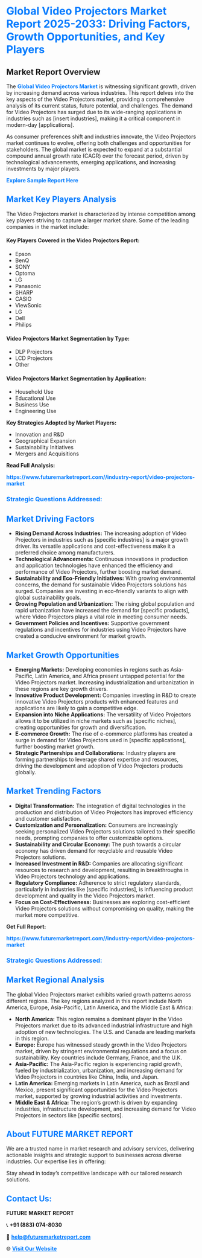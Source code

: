 <h1 style="color: #007BFF;">Global Video Projectors Market Report 2025-2033: Driving Factors, Growth Opportunities, and Key Players</h1>

<section id="overview">
<h2>Market Report Overview</h2>
<p>The <a href="https://www.futuremarketreport.com//industry-report/video-projectors-market" style="color: #007BFF; text-decoration: none;"><strong>Global Video Projectors Market</strong></a> is witnessing significant growth, driven by increasing demand across various industries. This report delves into the key aspects of the Video Projectors market, providing a comprehensive analysis of its current status, future potential, and challenges. The demand for Video Projectors has surged due to its wide-ranging applications in industries such as [insert industries], making it a critical component in modern-day [applications].</p>
<p>As consumer preferences shift and industries innovate, the Video Projectors market continues to evolve, offering both challenges and opportunities for stakeholders. The global market is expected to expand at a substantial compound annual growth rate (CAGR) over the forecast period, driven by technological advancements, emerging applications, and increasing investments by major players.</p>
</section>

<section id="overview">
<p><a href="https://www.futuremarketreport.com//request-sample/reportId=88431" style="color: #007BFF; text-decoration: none;"><strong>Explore Sample Report Here</strong></a></p>
</section>

<section id="key-players">
<h2 style="color: #007BFF;">Market Key Players Analysis</h2>
<p>The Video Projectors market is characterized by intense competition among key players striving to capture a larger market share. Some of the leading companies in the market include:</p>
<h4>Key Players Covered in the Video Projectors Report:</h4>
<ul><li>Epson</li><li>BenQ</li><li>SONY</li><li>Optoma</li><li>LG</li><li>Panasonic</li><li>SHARP</li><li>CASIO</li><li>ViewSonic</li><li>LG</li><li>Dell</li><li>Philips</li></ul>
<h4>Video Projectors Market Segmentation by Type:</h4>
<ul><li>DLP Projectors</li><li>LCD Projectors</li><li>Other</li></ul>

<h4>Video Projectors Market Segmentation by Application:</h4>
<ul><li>Household Use</li><li>Educational Use</li><li>Business Use</li><li>Engineering Use</li></ul>
<p><strong>Key Strategies Adopted by Market Players:</strong></p>
<ul>
<li>Innovation and R&D</li>
<li>Geographical Expansion</li>
<li>Sustainability Initiatives</li>
<li>Mergers and Acquisitions</li>
</ul>
</section>

<section>
<p><strong>Read Full Analysis: </strong></p><a href="https://www.futuremarketreport.com//industry-report/video-projectors-market" style="color: #007BFF; text-decoration: none;"><strong>https://www.futuremarketreport.com//industry-report/video-projectors-market</strong></a>
<h3 style="color: #007BFF;">Strategic Questions Addressed:</h3>
</section>

<section id="driving-factors">
<h2 style="color: #007BFF;">Market Driving Factors</h2>
<ul>
<li><strong>Rising Demand Across Industries:</strong> The increasing adoption of Video Projectors in industries such as [specific industries] is a major growth driver. Its versatile applications and cost-effectiveness make it a preferred choice among manufacturers.</li>
<li><strong>Technological Advancements:</strong> Continuous innovations in production and application technologies have enhanced the efficiency and performance of Video Projectors, further boosting market demand.</li>
<li><strong>Sustainability and Eco-Friendly Initiatives:</strong> With growing environmental concerns, the demand for sustainable Video Projectors solutions has surged. Companies are investing in eco-friendly variants to align with global sustainability goals.</li>
<li><strong>Growing Population and Urbanization:</strong> The rising global population and rapid urbanization have increased the demand for [specific products], where Video Projectors plays a vital role in meeting consumer needs.</li>
<li><strong>Government Policies and Incentives:</strong> Supportive government regulations and incentives for industries using Video Projectors have created a conducive environment for market growth.</li>
</ul>
</section>

<section id="growth-opportunities">
<h2 style="color: #007BFF;">Market Growth Opportunities</h2>
<ul>
<li><strong>Emerging Markets:</strong> Developing economies in regions such as Asia-Pacific, Latin America, and Africa present untapped potential for the Video Projectors market. Increasing industrialization and urbanization in these regions are key growth drivers.</li>
<li><strong>Innovative Product Development:</strong> Companies investing in R&D to create innovative Video Projectors products with enhanced features and applications are likely to gain a competitive edge.</li>
<li><strong>Expansion into Niche Applications:</strong> The versatility of Video Projectors allows it to be utilized in niche markets such as [specific niches], creating opportunities for growth and diversification.</li>
<li><strong>E-commerce Growth:</strong> The rise of e-commerce platforms has created a surge in demand for Video Projectors used in [specific applications], further boosting market growth.</li>
<li><strong>Strategic Partnerships and Collaborations:</strong> Industry players are forming partnerships to leverage shared expertise and resources, driving the development and adoption of Video Projectors products globally.</li>
</ul>
</section>

<section id="trending-factors">
<h2 style="color: #007BFF;">Market Trending Factors</h2>
<ul>
<li><strong>Digital Transformation:</strong> The integration of digital technologies in the production and distribution of Video Projectors has improved efficiency and customer satisfaction.</li>
<li><strong>Customization and Personalization:</strong> Consumers are increasingly seeking personalized Video Projectors solutions tailored to their specific needs, prompting companies to offer customizable options.</li>
<li><strong>Sustainability and Circular Economy:</strong> The push towards a circular economy has driven demand for recyclable and reusable Video Projectors solutions.</li>
<li><strong>Increased Investment in R&D:</strong> Companies are allocating significant resources to research and development, resulting in breakthroughs in Video Projectors technology and applications.</li>
<li><strong>Regulatory Compliance:</strong> Adherence to strict regulatory standards, particularly in industries like [specific industries], is influencing product development and quality in the Video Projectors market.</li>
<li><strong>Focus on Cost-Effectiveness:</strong> Businesses are exploring cost-efficient Video Projectors solutions without compromising on quality, making the market more competitive.</li>
</ul>
</section>

<section>
<p><strong>Get Full Report: </strong></p><a href="https://www.futuremarketreport.com//industry-report/video-projectors-market" style="color: #007BFF; text-decoration: none;"><strong>https://www.futuremarketreport.com//industry-report/video-projectors-market</strong></a>
<h3 style="color: #007BFF;">Strategic Questions Addressed:</h3>
</section>


<section id="regional-analysis">
<h2 style="color: #007BFF;">Market Regional Analysis</h2>
<p>The global Video Projectors market exhibits varied growth patterns across different regions. The key regions analyzed in this report include North America, Europe, Asia-Pacific, Latin America, and the Middle East & Africa:</p>
<ul>
<li><strong>North America:</strong> This region remains a dominant player in the Video Projectors market due to its advanced industrial infrastructure and high adoption of new technologies. The U.S. and Canada are leading markets in this region.</li>
<li><strong>Europe:</strong> Europe has witnessed steady growth in the Video Projectors market, driven by stringent environmental regulations and a focus on sustainability. Key countries include Germany, France, and the U.K.</li>
<li><strong>Asia-Pacific:</strong> The Asia-Pacific region is experiencing rapid growth, fueled by industrialization, urbanization, and increasing demand for Video Projectors in countries like China, India, and Japan.</li>
<li><strong>Latin America:</strong> Emerging markets in Latin America, such as Brazil and Mexico, present significant opportunities for the Video Projectors market, supported by growing industrial activities and investments.</li>
<li><strong>Middle East & Africa:</strong> The region’s growth is driven by expanding industries, infrastructure development, and increasing demand for Video Projectors in sectors like [specific sectors].</li>
</ul>
</section>

<footer>
<h2 style="color: #007BFF;">About FUTURE MARKET REPORT</h2>
<p>We are a trusted name in market research and advisory services, delivering actionable insights and strategic support to businesses across diverse industries. Our expertise lies in offering:</p>

<p>Stay ahead in today’s competitive landscape with our tailored research solutions.</p>

<h2 style="color: #007BFF;">Contact Us:</h2>
<p><strong>FUTURE MARKET REPORT</strong></p>
<p>📞 <strong>+91 (883) 074-8030</strong></p>
<p>📧 <strong><a href="mailto:help@futuremarketreport.com" style="color: #007BFF;">help@futuremarketreport.com</a></strong></p>
<p>🌐 <strong><a href="https://www.futuremarketreport.com/" style="color: #007BFF;">Visit Our Website</a></strong></p>
</footer>